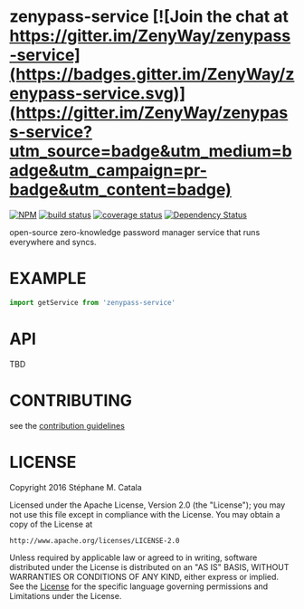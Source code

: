 # zenypass-service [![Join the chat at https://gitter.im/ZenyWay/zenypass-service](https://badges.gitter.im/ZenyWay/zenypass-service.svg)](https://gitter.im/ZenyWay/zenypass-service?utm_source=badge&utm_medium=badge&utm_campaign=pr-badge&utm_content=badge)
[![NPM](https://nodei.co/npm/zenypass-service.png?compact=true)](https://nodei.co/npm/zenypass-service/)
[![build status](https://travis-ci.org/ZenyWay/zenypass-service.svg?branch=master)](https://travis-ci.org/ZenyWay/zenypass-service)
[![coverage status](https://coveralls.io/repos/github/ZenyWay/zenypass-service/badge.svg?branch=master)](https://coveralls.io/github/ZenyWay/zenypass-service)
[![Dependency Status](https://gemnasium.com/badges/github.com/ZenyWay/zenypass-service.svg)](https://gemnasium.com/github.com/ZenyWay/zenypass-service)

open-source zero-knowledge password manager service that runs everywhere and syncs.

# <a name="example"></a> EXAMPLE
```javascript
import getService from 'zenypass-service'
```

# <a name="api"></a> API
TBD

# <a name="contributing"></a> CONTRIBUTING
see the [contribution guidelines](./CONTRIBUTING.md)

# <a name="license"></a> LICENSE
Copyright 2016 Stéphane M. Catala

Licensed under the Apache License, Version 2.0 (the "License");
you may not use this file except in compliance with the License.
You may obtain a copy of the License at

    http://www.apache.org/licenses/LICENSE-2.0

Unless required by applicable law or agreed to in writing, software
distributed under the License is distributed on an "AS IS" BASIS,
WITHOUT WARRANTIES OR CONDITIONS OF ANY KIND, either express or implied.
See the [License](./LICENSE) for the specific language governing permissions and
Limitations under the License.
